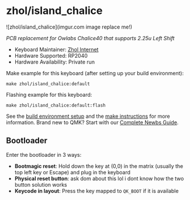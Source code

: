 # zhol/island_chalice

![zhol/island_chalice](imgur.com image replace me!)

*PCB replacement for Owlabs Chalice40 that supports 2.25u Left Shift*

* Keyboard Maintainer: [Zhol Internet](https://github.com/zhol0777)
* Hardware Supported: RP2040
* Hardware Availability: Private run

Make example for this keyboard (after setting up your build environment):

    make zhol/island_chalice:default

Flashing example for this keyboard:

    make zhol/island_chalice:default:flash

See the [build environment setup](https://docs.qmk.fm/#/getting_started_build_tools) and the [make instructions](https://docs.qmk.fm/#/getting_started_make_guide) for more information. Brand new to QMK? Start with our [Complete Newbs Guide](https://docs.qmk.fm/#/newbs).

## Bootloader

Enter the bootloader in 3 ways:

* **Bootmagic reset**: Hold down the key at (0,0) in the matrix (usually the top left key or Escape) and plug in the keyboard
* **Physical reset button**: ask dom about this lol i dont know how the two button solution works
* **Keycode in layout**: Press the key mapped to `QK_BOOT` if it is available
